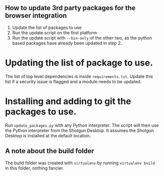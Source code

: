 How to update 3rd party packages for the browser integration
------------------------------------------------------------

1. Update the list of packages to use
2. Run the update script on the first platform
3. Run the update script with `--bin-only` of the other two, as the python based packages have
   already been updated in step 2.

# Updating the list of package to use.

The list of top level dependencies is inside `requirements.txt`. Update this list if a security
issue is flagged and a module needs to be updated.

# Installing and adding to git the packages to use.

Run `update_packages.py` with any Python interpreter. The script will then use the Python interpreter from the Shotgun Desktop. It assumes the Shotgun Desktop is installed at the default location.

A note about the build folder
-----------------------------

The build folder was created with `virtualenv` by running `virtualenv build` in this folder,
nothing fancier.